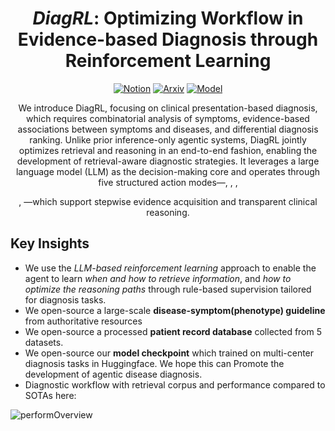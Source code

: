 <div align="center">

# *DiagRL*: Optimizing Workflow in Evidence-based Diagnosis through Reinforcement Learning

[![Notion](https://img.shields.io/badge/blog-black?style=for-the-badge&logo=notion)]() [![Arxiv](https://img.shields.io/badge/paper-A82F27?style=for-the-badge&logo=arxiv)]() [![Model](https://img.shields.io/badge/model-4169E1?style=for-the-badge&logo=huggingface)]() 

We introduce DiagRL, focusing on clinical presentation-based diagnosis, which requires combinatorial analysis of symptoms, evidence-based associations between symptoms and diseases, and differential diagnosis ranking. Unlike prior inference-only agentic systems, DiagRL jointly optimizes retrieval and reasoning in an end-to-end fashion, enabling the development of retrieval-aware diagnostic strategies. It leverages a large language model (LLM) as the decision-making core and operates through five structured action modes—<reason>, <lookup>, <match>, <search>, <diagnose>—which support stepwise evidence acquisition and transparent clinical reasoning.
</div>


## Key Insights

- We use the *LLM-based reinforcement learning* approach to enable the agent to learn *when and how to retrieve information*, and *how to optimize the reasoning paths* through rule-based supervision tailored for diagnosis tasks.
- We open-source a large-scale **disease-symptom(phenotype) guideline** from authoritative resources
- We open-source a processed **patient record database** collected from 5 datasets.
- We open-source our **model checkpoint** which trained on multi-center diagnosis tasks in Huggingface. We hope this can Promote the development of agentic disease diagnosis.
- Diagnostic workflow with retrieval corpus and performance compared to SOTAs here:

![performOverview](D:\Joy\GithubDesktop\DiagRL\assets\performOverview.png)



